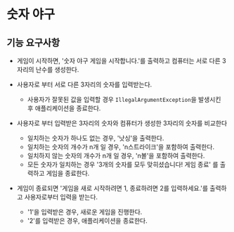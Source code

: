 # 숫자 야구

## 기능 요구사항

- 게임이 시작하면, '숫자 야구 게임을 시작합니다.'를 출력하고 컴퓨터는 서로 다른 3자리의 난수를 생성한다.


- 사용자로 부터 서로 다른 3자리의 숫자를 입력받는다.
    - 사용자가 잘못된 값을 입력할 경우 `IllegalArgumentException`을 발생시킨 후 애플리케이션을 종료한다.

- 사용자로 부터 입력받은 3자리의 숫자와 컴퓨터가 생성한 3자리의 숫자를 비교한다
    - 일치하는 숫자가 하나도 없는 경우, '낫싱'을 출력한다.
    - 일치하는 숫자의 개수가 n개 일 경우, 'n스트라이크'을 포함하여 출력한다.
    - 일치하지 않는 숫자의 개수가 n개 일 경우, 'n볼'을 포함하여 출력한다.
    - 모든 숫자가 일치하는 경우 '3개의 숫자를 모두 맞히셨습니다! 게임 종료' 를 출력하고 게임을 종료한다.


- 게임이 종료되면 '게임을 새로 시작하려면 1, 종료하려면 2를 입력하세요.'를 출력하고 사용자로부터 입력을 받는다.
    - '1'을 입력받은 경우, 새로운 게임을 진행한다.
    - '2'를 입력받은 경우, 애플리케이션을 종료한다.